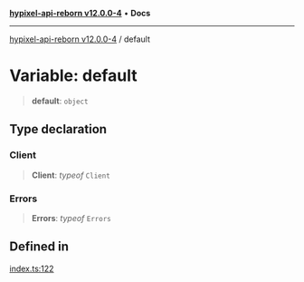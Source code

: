[**hypixel-api-reborn v12.0.0-4**](../README.md) • **Docs**

***

[hypixel-api-reborn v12.0.0-4](../globals.md) / default

# Variable: default

> **default**: `object`

## Type declaration

### Client

> **Client**: *typeof* `Client`

### Errors

> **Errors**: *typeof* `Errors`

## Defined in

[index.ts:122](https://github.com/Kathund/REBORN-docs-TEST/blob/1c14a4fa83649d1c26475bdd62d394bf5095b016/src/index.ts#L122)
